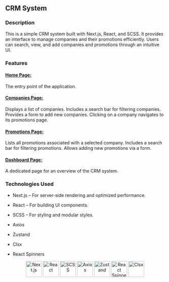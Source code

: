## CRM System

### Description

This is a simple CRM system built with Next.js, React, and SCSS. It provides an interface to manage companies and their promotions efficiently. Users can search, view, and add companies and promotions through an intuitive UI.

### Features

####  [Home Page:](https://crm-git-main-tatianas-projects-3041114c.vercel.app/)

The entry point of the application.

####  [Companies Page:](https://crm-git-main-tatianas-projects-3041114c.vercel.app/companies)

Displays a list of companies.
Includes a search bar for filtering companies. Provides a form to add new companies.
Clicking on a company navigates to its promotions page.

####  [Promotions Page:](https://crm-git-main-tatianas-projects-3041114c.vercel.app/companies/1)

Lists all promotions associated with a selected company.
Includes a search bar for filtering promotions.
Allows adding new promotions via a form.

####  [Dashboard Page:](https://crm-git-main-tatianas-projects-3041114c.vercel.app/dashboard)

A dedicated page for an overview of the CRM system.

### Technologies Used

- Next.js – For server-side rendering and optimized performance.

- React – For building UI components.

- SCSS – For styling and modular styles.

- Axios

- Zustand

- Clsx

- React Spinners

<p align="center">
  <img src="https://cdn.jsdelivr.net/gh/devicons/devicon/icons/nextjs/nextjs-original.svg" alt="Next.js" width="50" height="50"/>
  <img src="https://cdn.jsdelivr.net/gh/devicons/devicon/icons/react/react-original.svg" alt="React" width="50" height="50"/>
  <img src="https://cdn.jsdelivr.net/gh/devicons/devicon/icons/sass/sass-original.svg" alt="SCSS" width="50" height="50"/>
  <img src="https://cdn.jsdelivr.net/gh/devicons/devicon/icons/axios/axios-original.svg" alt="Axios" width="50" height="50"/>
  <img src="https://cdn.jsdelivr.net/gh/devicons/devicon/icons/zustand/zustand-original.svg" alt="Zustand" width="50" height="50"/>
  <img src="https://raw.githubusercontent.com/lokesh-coder/react-spinners/HEAD/logo.svg" alt="React Spinners" width="50" height="50"/>
  <img src="https://raw.githubusercontent.com/lukeed/clsx/main/media/logo.svg" alt="Clsx" width="50" height="50"/>
</p>

